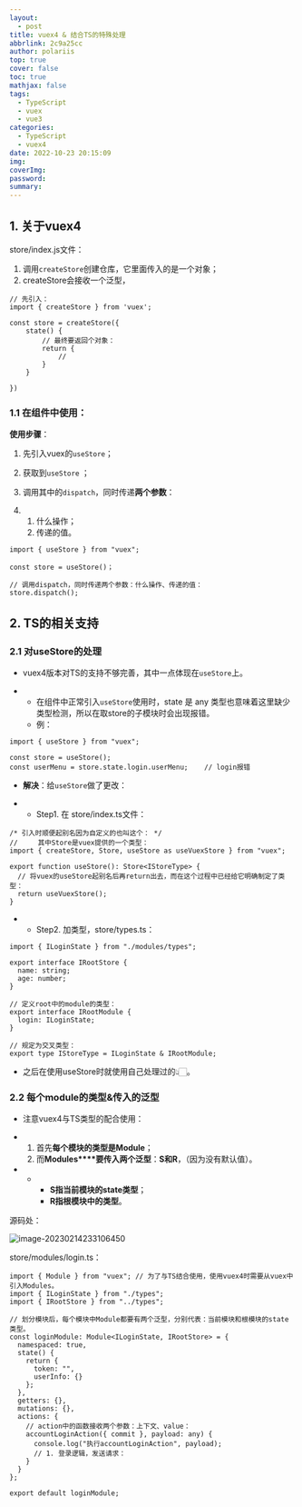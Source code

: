```yaml
---
layout:
  - post
title: vuex4 & 结合TS的特殊处理
abbrlink: 2c9a25cc
author: polariis
top: true
cover: false
toc: true
mathjax: false
tags:
  - TypeScript
  - vuex
  - vue3
categories:
  - TypeScript
  - vuex4
date: 2022-10-23 20:15:09
img:
coverImg:
password:
summary:
---
```




## 1. 关于vuex4

store/index.js文件：

1. 调用`createStore`创建仓库，它里面传入的是一个对象；
2. createStore会接收一个泛型，

```
// 先引入：
import { createStore } from 'vuex';

const store = createStore({
    state() {
        // 最终要返回个对象：
        return {
            // 
        }    
    }
    
})
```



### 1.1 在组件中使用：

**使用步骤**： 

1. 先引入vuex的`useStore`；

2. 获取到`useStore` ；

3. 调用其中的`dispatch`，同时传递**两个参数**：

4. 1. 什么操作；
   2. 传递的值。

```
import { useStore } from "vuex";

const store = useStore()；

// 调用dispatch，同时传递两个参数：什么操作、传递的值：
store.dispatch();
```



## 2. TS的相关支持

### 2.1 对useStore的处理

- vuex4版本对TS的支持不够完善，其中一点体现在`useStore`上。

- - 在组件中正常引入`useStore`使用时，state 是 any 类型也意味着这里缺少类型检测，所以在取store的子模块时会出现报错。
  - 例：

```
import { useStore } from "vuex";

const store = useStore();
const userMenu = store.state.login.userMenu;    // login报错
```



- **解决**：给`useStore`做了更改：

- - Step1. 在 store/index.ts文件：

```
/* 引入时顺便起别名因为自定义的也叫这个： */
//     其中Store是vuex提供的一个类型：
import { createStore, Store, useStore as useVuexStore } from "vuex"; 

export function useStore(): Store<IStoreType> {
  // 将vuex的useStore起别名后再return出去，而在这个过程中已经给它明确制定了类型：
  return useVuexStore();
}
```



- - Step2. 加类型，store/types.ts：

```
import { ILoginState } from "./modules/types";

export interface IRootStore {
  name: string;
  age: number;
}

// 定义root中的module的类型：
export interface IRootModule {
  login: ILoginState;
}

// 规定为交叉类型：
export type IStoreType = ILoginState & IRootModule;

```

- 之后在使用useStore时就使用自己处理过的👆🏻。



### 2.2 每个module的类型&传入的泛型

- 注意vuex4与TS类型的配合使用：

- 1. 首先**每个模块的类型是Module**；
  2. 而**Modules****要传入两个泛型**：**S和R**，（因为没有默认值）。

- - - **S指当前模块的state类型**；
    - **R指根模块中的类型**。 

源码处：

![image-20230214233106450](C:/Users/%E5%A4%B1%E9%A2%91%E6%9C%AC%E4%BA%BA/AppData/Roaming/Typora/typora-user-images/image-20230214233106450.png)



store/modules/login.ts：

```
import { Module } from "vuex"; // 为了与TS结合使用，使用vuex4时需要从vuex中引入Modules。
import { ILoginState } from "./types";
import { IRootStore } from "../types";

// 划分模块后，每个模块中Module都要有两个泛型，分别代表：当前模块和根模块的state类型。
const loginModule: Module<ILoginState, IRootStore> = {
  namespaced: true,
  state() {
    return {
      token: "",
      userInfo: {}
    };
  },
  getters: {},
  mutations: {},
  actions: {
    // action中的函数接收两个参数：上下文、value：
    accountLoginAction({ commit }, payload: any) {
      console.log("执行accountLoginAction", payload);
      // 1. 登录逻辑，发送请求：
    }
  }
};

export default loginModule;

```

